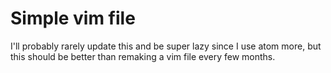 Simple vim file
===

I'll probably rarely update this and be super lazy since I use atom more, but this should be better than remaking a vim file every few months.
